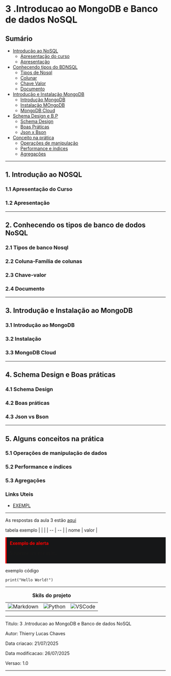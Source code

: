 # 3 .Introducao ao MongoDB e Banco de dados NoSQL
## Sumário 
- [Introdução ao NoSQL](#1-introdução-ao-nosql)
  - [Apresentação do curso](#11-apresentação-do-curso)
  - [Apresentação](#12-apresentação)
- [Conhecendo tipos do BDNSQL](#2-conhecendo-os-tipos-de-banco-de-dodos-nosql)
  - [Tipos de Nosql](#21-tipos-de-banco-nosql)
  - [Colunar](#22-coluna-família-de-colunas)
  - [Chave Valor](#23-chave-valor)
  - [Documento](#24-documento)
- [Introdução e Instalação MongoDB](#3-introdução-e-instalação-ao-mongodb)
  - [Introdução MongoDB](#31-introdução-ao-mongodb)
  - [Instalação MOngoDB](#32-instalação)
  - [MongoDB Cloud](#33-mongodb-cloud)
- [Schema Design e B.P](#4-schema-design-e-boas-práticas)
  - [Schema Design](#41-schema-design)
  - [Boas Práticas](#42-boas-práticas)
  - [Json x Bson](#43-json-vs-bson)
- [Conceito na prática](#5-alguns-conceitos-na-prática)
  - [Operações de manipulação](#51-operações-de-manipulação-de-dados)
  - [Performance e índices](#52-performance-e-índices)
  - [Agregações](#52-performance-e-índices)
---
## 1. Introdução ao NOSQL
### 1.1 Apresentação do Curso
### 1.2 Apresentação 
---
## 2. Conhecendo os tipos de banco de dodos NoSQL
### 2.1 Tipos de banco Nosql
### 2.2 Coluna-Família de colunas
### 2.3 Chave-valor
### 2.4 Documento
--- 
## 3. Introdução e Instalação ao MongoDB
### 3.1 Introdução ao MongoDB
### 3.2 Instalação
### 3.3 MongoDB Cloud

---
## 4. Schema Design e Boas práticas
### 4.1 Schema Design 
### 4.2 Boas práticas
### 4.3 Json vs Bson
---
## 5. Alguns conceitos na prática
### 5.1 Operações de manipulação de dados
### 5.2 Performance e índices 
### 5.3 Agregações


### Links Uteis
- [EXEMPL](https://github.com/digitalinnovationone/trilha-python-dio)

---
As respostas da aula 3 estão [aqui](IMGS)

tabela exemplo 
| | |
| -- | -- |
| nome | valor |

<div style="border-left: 4px solid red; background-color:rgb(22, 23, 24); padding: 10px;">
  <strong style="color: red;">Exemplo de alerta</strong>
  <p> Somente um exemplo.</p>
</div>

exemplo código 
```
print("Hello World!")
```
---
<table style="text-align: center; width: 100%;"> 
<caption><b>Skils do projeto </b></caption>
<tr>
    <td style="text-align: center;">
    <img alt="Markdown" src="https://img.shields.io/badge/markdown-%23000000.svg?style=for-the-badge&logo=markdown&logoColor=white"/>
    </td>
    <td style="text-align: center;">
    <img alt="Python" src="https://img.shields.io/badge/python-3670A0?style=for-the-badge&logo=python&logoColor=ffdd54"/>
    </td>
    <td style="text-align: center;">
    <img alt="VSCode" src="https://img.shields.io/badge/Visual%20Studio%20Code-0078d7.svg?style=for-the-badge&logo=visual-studio-code&logoColor=white"/>
    </td>
<tr> 
</table>

---
Titulo: 3 .Introducao ao MongoDB e Banco de dados NoSQL 

Autor: Thierry Lucas Chaves

Data criacao: 21/07/2025

Data modificacao: 26/07/2025

Versao: 1.0  

---